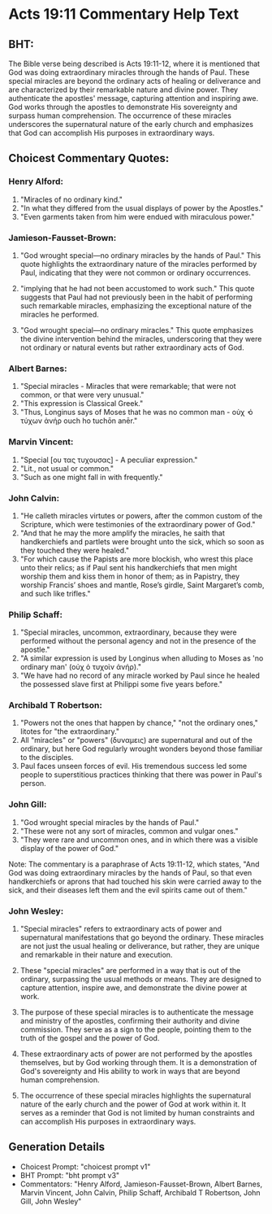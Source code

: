 # Acts 19:11 Commentary Help Text

## BHT:
The Bible verse being described is Acts 19:11-12, where it is mentioned that God was doing extraordinary miracles through the hands of Paul. These special miracles are beyond the ordinary acts of healing or deliverance and are characterized by their remarkable nature and divine power. They authenticate the apostles' message, capturing attention and inspiring awe. God works through the apostles to demonstrate His sovereignty and surpass human comprehension. The occurrence of these miracles underscores the supernatural nature of the early church and emphasizes that God can accomplish His purposes in extraordinary ways.

## Choicest Commentary Quotes:
### Henry Alford:
1. "Miracles of no ordinary kind."
2. "In what they differed from the usual displays of power by the Apostles."
3. "Even garments taken from him were endued with miraculous power."

### Jamieson-Fausset-Brown:
1. "God wrought special—no ordinary miracles by the hands of Paul." This quote highlights the extraordinary nature of the miracles performed by Paul, indicating that they were not common or ordinary occurrences.

2. "implying that he had not been accustomed to work such." This quote suggests that Paul had not previously been in the habit of performing such remarkable miracles, emphasizing the exceptional nature of the miracles he performed.

3. "God wrought special—no ordinary miracles." This quote emphasizes the divine intervention behind the miracles, underscoring that they were not ordinary or natural events but rather extraordinary acts of God.

### Albert Barnes:
1. "Special miracles - Miracles that were remarkable; that were not common, or that were very unusual."
2. "This expression is Classical Greek."
3. "Thus, Longinus says of Moses that he was no common man - οὐχ ̓ ὁ τύχων ἀνήρ ouch ho tuchōn anēr."

### Marvin Vincent:
1. "Special [ου τας τυχουσας] - A peculiar expression."
2. "Lit., not usual or common."
3. "Such as one might fall in with frequently."

### John Calvin:
1. "He calleth miracles virtutes or powers, after the common custom of the Scripture, which were testimonies of the extraordinary power of God." 
2. "And that he may the more amplify the miracles, he saith that handkerchiefs and partlets were brought unto the sick, which so soon as they touched they were healed." 
3. "For which cause the Papists are more blockish, who wrest this place unto their relics; as if Paul sent his handkerchiefs that men might worship them and kiss them in honor of them; as in Papistry, they worship Francis’ shoes and mantle, Rose’s girdle, Saint Margaret’s comb, and such like trifles."

### Philip Schaff:
1. "Special miracles, uncommon, extraordinary, because they were performed without the personal agency and not in the presence of the apostle."
2. "A similar expression is used by Longinus when alluding to Moses as 'no ordinary man' (οὐχ ὁ τυχοὶν ἀνήρ)."
3. "We have had no record of any miracle worked by Paul since he healed the possessed slave first at Philippi some five years before."

### Archibald T Robertson:
1. "Powers not the ones that happen by chance," "not the ordinary ones," litotes for "the extraordinary."
2. All "miracles" or "powers" (δυναμεις) are supernatural and out of the ordinary, but here God regularly wrought wonders beyond those familiar to the disciples.
3. Paul faces unseen forces of evil. His tremendous success led some people to superstitious practices thinking that there was power in Paul's person.

### John Gill:
1. "God wrought special miracles by the hands of Paul."
2. "These were not any sort of miracles, common and vulgar ones."
3. "They were rare and uncommon ones, and in which there was a visible display of the power of God."

Note: The commentary is a paraphrase of Acts 19:11-12, which states, "And God was doing extraordinary miracles by the hands of Paul, so that even handkerchiefs or aprons that had touched his skin were carried away to the sick, and their diseases left them and the evil spirits came out of them."

### John Wesley:
1. "Special miracles" refers to extraordinary acts of power and supernatural manifestations that go beyond the ordinary. These miracles are not just the usual healing or deliverance, but rather, they are unique and remarkable in their nature and execution.

2. These "special miracles" are performed in a way that is out of the ordinary, surpassing the usual methods or means. They are designed to capture attention, inspire awe, and demonstrate the divine power at work.

3. The purpose of these special miracles is to authenticate the message and ministry of the apostles, confirming their authority and divine commission. They serve as a sign to the people, pointing them to the truth of the gospel and the power of God.

4. These extraordinary acts of power are not performed by the apostles themselves, but by God working through them. It is a demonstration of God's sovereignty and His ability to work in ways that are beyond human comprehension.

5. The occurrence of these special miracles highlights the supernatural nature of the early church and the power of God at work within it. It serves as a reminder that God is not limited by human constraints and can accomplish His purposes in extraordinary ways.


## Generation Details
- Choicest Prompt: "choicest prompt v1"
- BHT Prompt: "bht prompt v3"
- Commentators: "Henry Alford, Jamieson-Fausset-Brown, Albert Barnes, Marvin Vincent, John Calvin, Philip Schaff, Archibald T Robertson, John Gill, John Wesley"
